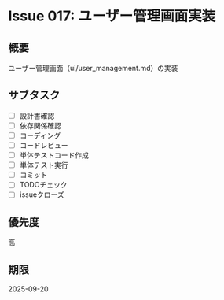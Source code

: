 # Issue 017: ユーザー管理画面実装

## 概要
ユーザー管理画面（ui/user_management.md）の実装

## サブタスク
- [ ] 設計書確認
- [ ] 依存関係確認
- [ ] コーディング
- [ ] コードレビュー
- [ ] 単体テストコード作成
- [ ] 単体テスト実行
- [ ] コミット
- [ ] TODOチェック
- [ ] issueクローズ

## 優先度
高

## 期限
2025-09-20
